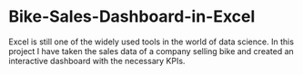 # Bike-Sales-Dashboard-in-Excel
Excel is still one of the widely used tools in the world of data science. In this project I have taken the sales data of a company selling bike and created an interactive dashboard with the necessary KPIs. 
